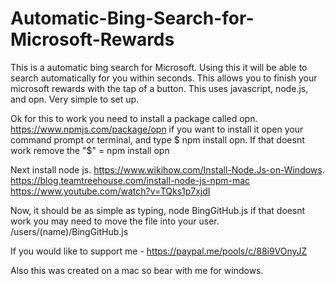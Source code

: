 # Automatic-Bing-Search-for-Microsoft-Rewards
This is a automatic bing search for Microsoft. Using this it will be able to search automatically for you within seconds.
This allows you to finish your microsoft rewards with the tap of a button.
This uses javascript, node.js, and opn.
Very simple to set up.

Ok for this to work you need to install a package called opn. https://www.npmjs.com/package/opn if you want to install it open your command prompt or terminal, and type $ npm install opn. If that doesnt work remove the "$" = npm install opn 

Next install node js. https://www.wikihow.com/Install-Node.Js-on-Windows.  
https://blog.teamtreehouse.com/install-node-js-npm-mac
https://www.youtube.com/watch?v=TQks1p7xjdI

Now, it should be as simple as typing, node BingGitHub.js
if that doesnt work you may need to move the file into your user. /users/(name)/BingGitHub.js

If you would like to support me - https://paypal.me/pools/c/88i9VOnyJZ

Also this was created on a mac so bear with me for windows.
